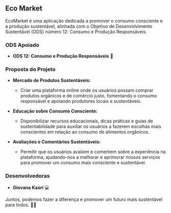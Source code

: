 ## Eco Market

EcoMarket é uma aplicação dedicada a promover o consumo consciente e a produção sustentável, alinhada com o Objetivo de Desenvolvimento Sustentável (ODS) número 12: Consumo e Produção Responsáveis.

### ODS Apoiado

- **ODS 12: Consumo e Produção Responsáveis** 🌱

### Proposta do Projeto

- **Mercado de Produtos Sustentáveis:**
   - Criar uma plataforma online onde os usuários possam comprar produtos orgânicos e de comércio justo, fomentando o consumo responsável e apoiando produtores locais e sustentáveis.

- **Educação sobre Consumo Consciente:**
   - Disponibilizar recursos educacionais, dicas práticas e guias de sustentabilidade para auxiliar os usuários a fazerem escolhas mais conscientes em relação ao consumo de alimentos orgânicos.

- **Avaliações e Comentários Sustentáveis:**
   - Permitir que os usuários avaliem e comentem sobre a experiência na plataforma, ajudando-nos a melhorar e aprimorar nossos serviços para promover um consumo mais consciente e sustentável. 

### Desenvolvedoras

- **Giovana Kaori** 💻

Juntos, podemos fazer a diferença e promover um futuro mais sustentável para todos. 🌱🧡


